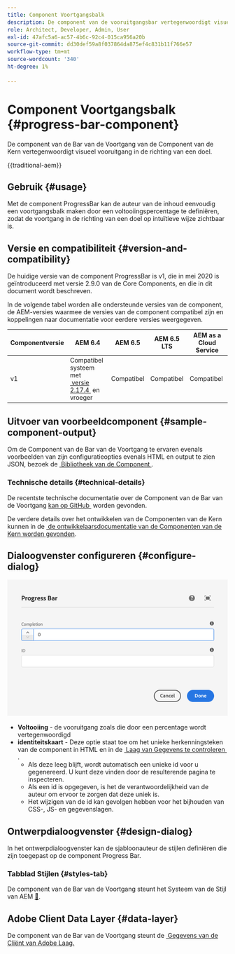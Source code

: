 ```yaml
---
title: Component Voortgangsbalk
description: De component van de vooruitgangsbar vertegenwoordigt visueel vooruitgang naar een doel
role: Architect, Developer, Admin, User
exl-id: 47afc5a6-ac57-4b6c-92c4-015ca956a20b
source-git-commit: dd30def59a8f037864da875ef4c831b11f766e57
workflow-type: tm+mt
source-wordcount: '340'
ht-degree: 1%

---
```



# Component Voortgangsbalk {#progress-bar-component}

De component van de Bar van de Voortgang van de Component van de Kern vertegenwoordigt visueel vooruitgang in de richting van een doel.

{{traditional-aem}}

## Gebruik {#usage}

Met de component ProgressBar kan de auteur van de inhoud eenvoudig een voortgangsbalk maken door een voltooiingspercentage te definiëren, zodat de voortgang in de richting van een doel op intuïtieve wijze zichtbaar is.

## Versie en compatibiliteit {#version-and-compatibility}

De huidige versie van de component ProgressBar is v1, die in mei 2020 is geïntroduceerd met versie 2.9.0 van de Core Components, en die in dit document wordt beschreven.

In de volgende tabel worden alle ondersteunde versies van de component, de AEM-versies waarmee de versies van de component compatibel zijn en koppelingen naar documentatie voor eerdere versies weergegeven.

| Componentversie | AEM 6.4 | AEM 6.5 | AEM 6.5 LTS | AEM as a Cloud Service |
|---|---|---|---|---|
| v1 | Compatibel systeem met <br>[&#x200B; versie 2.17.4 &#x200B;](/help/versions.md) en vroeger | Compatibel | Compatibel | Compatibel |

## Uitvoer van voorbeeldcomponent {#sample-component-output}

Om de Component van de Bar van de Voortgang te ervaren evenals voorbeelden van zijn configuratieopties evenals HTML en output te zien JSON, bezoek de [&#x200B; Bibliotheek van de Component &#x200B;](https://adobe.com/go/aem_cmp_library_progressbar).

### Technische details {#technical-details}

De recentste technische documentatie over de Component van de Bar van de Voortgang [&#x200B; kan op GitHub &#x200B;](https://adobe.com/go/aem_cmp_tech_progress_v1) worden gevonden.

De verdere details over het ontwikkelen van de Componenten van de Kern kunnen in de [&#x200B; de ontwikkelaarsdocumentatie van de Componenten van de Kern worden gevonden &#x200B;](/help/developing/overview.md).

## Dialoogvenster configureren {#configure-dialog}

![&#x200B; de Edit dialoog van de Component van de Bar van de Voortgang &#x200B;](/help/assets/progress-bar-edit.png)

* **Voltooiing** - de vooruitgang zoals die door een percentage wordt vertegenwoordigd
* **identiteitskaart** - Deze optie staat toe om het unieke herkenningsteken van de component in HTML en in de [&#x200B; Laag van Gegevens te controleren &#x200B;](/help/developing/data-layer/overview.md).
   * Als deze leeg blijft, wordt automatisch een unieke id voor u gegenereerd. U kunt deze vinden door de resulterende pagina te inspecteren.
   * Als een id is opgegeven, is het de verantwoordelijkheid van de auteur om ervoor te zorgen dat deze uniek is.
   * Het wijzigen van de id kan gevolgen hebben voor het bijhouden van CSS-, JS- en gegevenslagen.

## Ontwerpdialoogvenster {#design-dialog}

In het ontwerpdialoogvenster kan de sjabloonauteur de stijlen definiëren die zijn toegepast op de component Progress Bar.

### Tabblad Stijlen {#styles-tab}

De component van de Bar van de Voortgang steunt het Systeem van de Stijl van AEM [&#128279;](/help/get-started/authoring.md#component-styling).

## Adobe Client Data Layer {#data-layer}

De component van de Bar van de Voortgang steunt de [&#x200B; Gegevens van de Cliënt van Adobe Laag.](/help/developing/data-layer/overview.md)
